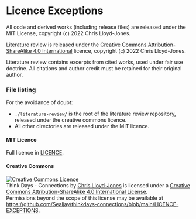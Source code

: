 # Licence Exceptions
All code and derived works (including release files) are released under the MIT License, copyright (c) 2022 Chris Lloyd-Jones.

Literature review is released under the [Creative Commons Attribution-ShareAlike 4.0 International](http://creativecommons.org/licenses/by-sa/4.0/) licence, copyright (c) 2022 Chris Lloyd-Jones.

Literature review contains excerpts from cited works, used under fair use doctrine. All citations and author credit must be retained for their original author.

### File listing
For the avoidance of doubt:
- `./literature-review/` is the root of the literature review repository, released under the creative commons licence.
- All other directories are released under the MIT licence.

#### MIT Licence
Full licence in [LICENCE](LICENCE).

#### Creative Commons
<a rel="license" href="http://creativecommons.org/licenses/by-sa/4.0/"><img alt="Creative Commons Licence" style="border-width:0" src="https://i.creativecommons.org/l/by-sa/4.0/88x31.png" /></a><br /><span xmlns:dct="http://purl.org/dc/terms/" property="dct:title">Think Days - Connections</span> by <a xmlns:cc="http://creativecommons.org/ns#" href="https://www.sealjay.com" property="cc:attributionName" rel="cc:attributionURL">Chris Lloyd-Jones</a> is licensed under a <a rel="license" href="http://creativecommons.org/licenses/by-sa/4.0/">Creative Commons Attribution-ShareAlike 4.0 International License</a>.<br />Permissions beyond the scope of this license may be available at <a xmlns:cc="http://creativecommons.org/ns#" href="https://github.com/Sealjay/thinkdays-connections/blob/main/LICENCE-EXCEPTIONS" rel="cc:morePermissions">https://github.com/Sealjay/thinkdays-connections/blob/main/LICENCE-EXCEPTIONS</a>.